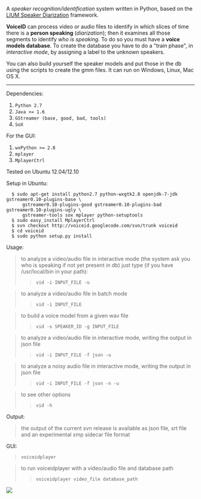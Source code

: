 A _speaker recognition/identification_ system written in Python, based on the [LIUM Speaker Diarization](http://lium3.univ-lemans.fr/diarization/doku.php) framework.

**VoiceID** can process video or audio files to identify in which slices of time there is a **person speaking** (_diarization_); then it examines all those segments to identify _who is speaking_. To do so you must have a **voice models database**. To create the database you have to do a "train phase", in _interactive mode_, by assigning a label to the unknown speakers.

You can also build yourself the speaker models and put those in the db using the scripts to create the gmm files.
It can run on Windows, Linux, Mac OS X.

---

Dependencies:
  1. `Python 2.7`
  1. `Java >= 1.6`
  1. `GStreamer (base, good, bad, tools)`
  1. `SoX`

For the GUI:
  1. `wxPython >= 2.8`
  1. `mplayer`
  1. `MplayerCtrl`

Tested on Ubuntu 12.04/12.10

Setup in Ubuntu:

```
  $ sudo apt-get install python2.7 python-wxgtk2.8 openjdk-7-jdk gstreamer0.10-plugins-base \
      gstreamer0.10-plugins-good gstreamer0.10-plugins-bad gstreamer0.10-plugins-ugly \
      gstreamer-tools sox mplayer python-setuptools
  $ sudo easy_install MplayerCtrl
  $ svn checkout http://voiceid.googlecode.com/svn/trunk voiceid
  $ cd voiceid
  $ sudo python setup.py install

```
Usage:
> to analyze a video/audio file in interactive mode (the system ask you who is speaking if not yet present in db) just type (if you have /usr/local/bin in your path):
> > `vid -i INPUT_FILE -u`


> to analyze a video/audio file in batch mode
> > `vid -i INPUT_FILE`



> to build a voice model from a given wav file
> > `vid -s SPEAKER_ID -g INPUT_FILE`



> to analyze a video/audio file in interactive mode, writing the output in json file
> > `vid -i INPUT_FILE -f json -u`


> to analyze a noisy audio file in interactive mode, writing the output in json file
> > `vid -i INPUT_FILE -f json -n -u`


> to see other options
> > `vid -h`

Output:

> the output of the current svn release is available as json file, srt file and an experimental xmp sidecar file format

GUI:
> `voiceidplayer`

> to run voiceidplayer with a video/audio file and database path
> > `voiceidplayer video_file database_path`

<img src='https://web.archive.org/web/20150430120121/https://voiceid.googlecode.com/svn/trunk/doc/source/img-latex/player1_pix.png'>
